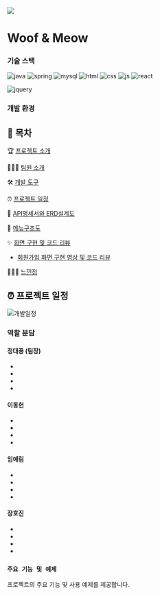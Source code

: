<img src="https://capsule-render.vercel.app/api?type=waving&color=BDBDC8&height=120&text=WoofnMewo&section=header" />

# Woof & Meow

### 기술 스택
![java](https://img.shields.io/badge/Java-ED8B00?style=for-the-badge&logo=openjdk&logoColor=white)
![spring](https://img.shields.io/badge/Spring-6DB33F?style=for-the-badge&logo=spring&logoColor=white)
![mysql](https://img.shields.io/badge/MySQL-00000F?style=for-the-badge&logo=mysql&logoColor=white)
![html](https://img.shields.io/badge/HTML-239120?style=for-the-badge&logo=html5&logoColor=white)
![css](https://img.shields.io/badge/CSS-239120?&style=for-the-badge&logo=css3&logoColor=white)
![js](https://img.shields.io/badge/JavaScript-F7DF1E?style=for-the-badge&logo=JavaScript&logoColor=white)
![react](https://img.shields.io/badge/React-20232A?style=for-the-badge&logo=react&logoColor=61DAFB)

![jquery](https://img.shields.io/badge/jQuery-0769AD?style=for-the-badge&logo=jquery&logoColor=white)

### 개발 환경

## **📗 목차**


🏆 [프로젝트 소개](#-프로젝트-소개)

👨🏻‍💻 [팀원 소개](#-팀원-소개)

🛠 [개발 도구](#-개발-도구)

⏰ [프로젝트 일정](#-프로젝트-일정)

🔗 [API명세서와 ERD설계도](#-API명세서와-ERD설계도)
  
📝 [메뉴구조도](#-메뉴구조도)
  
✨ [화면 구현 및 코드 리뷰](#-화면-구현-및-코드-리뷰)
  - [회원가입 화면 구현 영상 및 코드 리뷰](#회원가입-화면-구현-영상-및-코드-리뷰)
  
👨🏻‍💻 [느낀점](#-느낀점)

## **⏰ 프로젝트 일정**

![개발일정](https://github.com/KoreaIt-J-23-2-3/wnm_project_portfolio/assets/121537196/7d2a748f-634b-4723-bfe1-ffabaee3e0f4)

### 역할 분담

#### 정대풍 (팀장)
 -
 -
 -
 -
#### 이동헌
 -
 -
 -
 -
#### 임예림
 -
 -
 -
 -
#### 장호진
 -
 -
 -
 -


### `주요 기능 및 예제`
프로젝트의 주요 기능 및 사용 예제를 제공합니다.

